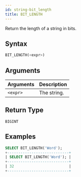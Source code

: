 ```yaml
---
id: string-bit_length
title: BIT_LENGTH
---
```


Return the length of a string in bits.

## Syntax

```sql
BIT_LENGTH(<expr>)
```

## Arguments

| Arguments | Description |
|-----------| ----------- |
| `<expr>`  | The string. |

## Return Type

`BIGINT`

## Examples

```sql
SELECT BIT_LENGTH('Word');
+----------------------------+
| SELECT BIT_LENGTH('Word'); |
+----------------------------+
| 32                         |
+----------------------------+
```
